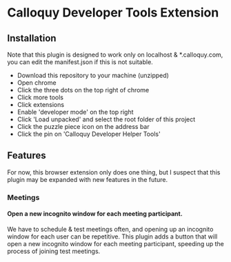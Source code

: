 # Calloquy Developer Tools Extension

## Installation

Note that this plugin is designed to work only on localhost & *.calloquy.com, you can edit the manifest.json if this is not suitable.

- Download this repository to your machine (unzipped)
- Open chrome
- Click the three dots on the top right of chrome
- Click more tools
- Click extensions
- Enable 'developer mode' on the top right
- Click 'Load unpacked' and select the root folder of this project
- Click the puzzle piece icon on the address bar
- Click the pin on 'Calloquy Developer Helper Tools'

## Features

For now, this browser extension only does one thing, but 
I suspect that this plugin may be expanded with new features
in the future.

### Meetings

#### Open a new incognito window for each meeting participant.

We have to schedule & test meetings often, and opening up 
an incognito window for each user can be repetitive. 
This plugin adds a button that will open a new incognito window for 
each meeting participant, speeding up the process of joining test meetings.
